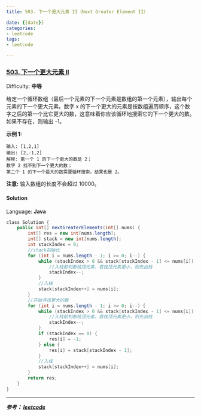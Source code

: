 ```yaml
---
title: 503. 下一个更大元素 II（Next Greater Element II）

date: {{date}}
categories:
- leetcode
tags:
- leetcode

---
```

### [503\. 下一个更大元素 II](https://leetcode-cn.com/problems/next-greater-element-ii/)

Difficulty: **中等**


给定一个循环数组（最后一个元素的下一个元素是数组的第一个元素），输出每个元素的下一个更大元素。数字 x 的下一个更大的元素是按数组遍历顺序，这个数字之后的第一个比它更大的数，这意味着你应该循环地搜索它的下一个更大的数。如果不存在，则输出 -1。

**示例 1:**

```
输入: [1,2,1]
输出: [2,-1,2]
解释: 第一个 1 的下一个更大的数是 2；
数字 2 找不到下一个更大的数； 
第二个 1 的下一个最大的数需要循环搜索，结果也是 2。
```

**注意:** 输入数组的长度不会超过 10000。


#### Solution

Language: **Java**

```java
​class Solution {
    public int[] nextGreaterElements(int[] nums) {
        int[] res = new int[nums.length];
        int[] stack = new int[nums.length];
        int stackIndex = 0;
        //stack初始化
        for (int i = nums.length - 1; i >= 0; i--) {
            while (stackIndex > 0 && stack[stackIndex - 1] <= nums[i]) {
                //入栈前判断栈顶元素，若栈顶元素更小，则先出栈
                stackIndex--;
            }
            //入栈
            stack[stackIndex++] = nums[i];
        }
        //开始寻找更大的数
        for (int i = nums.length - 1; i >= 0; i--) {
            while (stackIndex > 0 && stack[stackIndex - 1] <= nums[i]) {
                //入栈前判断栈顶元素，若栈顶元素更小，则先出栈
                stackIndex--;
            }
            if (stackIndex == 0) {
                res[i] = -1;
            } else {
                res[i] = stack[stackIndex - 1];
            }
            //入栈
            stack[stackIndex++] = nums[i];
        }
        return res;
    }
}
```

---
***参考：
[leetcode](https://leetcode-cn.com/problems/next-greater-element-ii/)***
